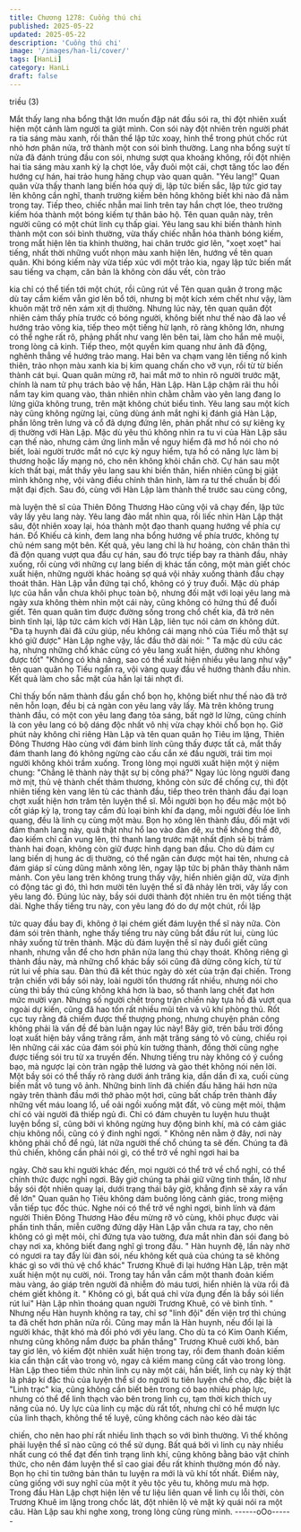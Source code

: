 ```yaml
---
title: Chương 1278: Cuồng thú chi
published: 2025-05-22
updated: 2025-05-22
description: 'Cuồng thú chi'
image: '/images/han-li/cover/'
tags: [HanLi]
category: HanLi
draft: false
---
```


triều (3)

Mắt thấy lang nha bổng thật lớn muốn đập nát đầu sói ra, thì đột
nhiên xuất hiện một cảnh làm người ta giật mình.
Con sói này đột nhiên trên người phát ra tia sáng màu xanh, rồi
thân thể lập tức xoay, hình thể trong phút chốc rút nhỏ hơn phân
nửa, trở thành một con sói bình thường.
Lang nha bổng suýt tí nửa đã đánh trúng đầu con sói, nhưng sượt
qua khoảng không, rồi đột nhiên hai tia sáng màu xanh kỳ lạ chợt
lóe, vẫy đuôi một cái, chợt tăng tốc lao đến hướng cự hán, hai
trảo hung hăng chụp vào quan quân.
"Yêu lang!"
Quan quân vừa thấy thanh lang biến hóa quỷ dị, lập tức biến sắc,
lập tức giơ tay lên không cần nghĩ, thanh trường kiếm bên hông
không biết khi nào đã nằm trong tay.
Tiếp theo, chiếc nhẫn mai linh trên tay hắn chợt lóe, theo trường
kiếm hóa thành một bóng kiếm tự thân bảo hộ.
Tên quan quân này, trên người cũng có một chút linh cụ thấp giai.
Yêu lang sau khi biến thành hình thành một con sói bình thường,
vừa thấy chiếc nhẫn hóa thành bóng kiếm, trong mắt hiện lên tia
khinh thường, hai chân trước giơ lên, "xoẹt xoẹt" hai tiếng, nhất
thời những vuốt nhọn màu xanh hiện lên, hướng về tên quan
quân.
Khi bóng kiếm này vừa tiếp xúc với một trảo kia, ngay lập tức biến
mất sau tiếng va chạm, căn bản là không còn dấu vết, còn trảo

kia chỉ có thể tiến tới một chút, rồi cũng rút về
Tên quan quân ở trong mặc dù tay cầm kiếm vẫn giơ lên bổ tới,
nhưng bị một kích xém chết như vậy, làm khuôn mặt trở nên xám
xịt dị thường.
Nhưng lúc này, tên quan quân đột nhiên cảm thấy phía trước có
bóng người, không biết như thế nào đã lao về hướng trảo võng
kia, tiếp theo một tiếng hừ lạnh, rõ ràng không lớn, nhưng có thể
nghe rất rõ, phảng phất như vang lên bên tai, làm cho hắn mê
muội, trong lòng cả kinh.
Tiếp theo, một quyền kim quang như ảnh đã động, nghênh thẳng
về hướng trảo mang.
Hai bên va chạm vang lên tiếng nổ kinh thiên, trảo nhọn màu
xanh kia bị kim quang chấn cho vỡ vụn, rồi từ từ biến thành cát
bụi.
Quan quân mừng rỡ, hai mắt mở to nhìn rõ người trước mặt,
chính là nam tử phụ trách bảo vệ hắn, Hàn Lập.
Hàn Lập chậm rãi thu hồi nắm tay kim quang vào, thản nhiên nhìn
chằm chằm vào yên lang đang lo lửng giữa không trung, trên mặt
không chút biểu tình.
Yêu lang sau một kích này cũng không ngừng lại, cũng dùng ánh
mắt nghi kị đánh giá Hàn Lập, phần lông trên lưng và cổ đã dựng
đứng lên, phản phất như có sự kiêng kỵ dị thường với Hàn Lập.
Mặc dù yêu thú không nhìn ra tu vi của Hàn Lập sâu cạn thế nào,
nhưng cảm ứng linh mẫn về nguy hiểm đã mơ hồ nói cho nó biết,
loài người trước mắt nó cực kỳ nguy hiểm, tựa hồ có năng lực
làm bị thương hoặc lấy mạng nó, cho nên không khỏi chần chờ.
Cự hán sau một kích thất bại, mắt thấy yêu lang sau khi biến
thân, hiển nhiên cũng bị giật mình không nhẹ, vội vàng điều chỉnh
thân hình, làm ra tư thế chuẩn bị đối mặt đại địch.
Sau đó, cùng với Hàn Lập làm thành thế trước sau cùng công,

mà luyện thê sĩ của Thiên Đông Thương Hào cũng vội vã chạy
đến, lập tức vây lấy yêu lang này.
Yêu lang đảo mắt nhìn qua, rồi liếc nhìn Hàn Lập thật sâu, đột
nhiên xoay lại, hóa thành một đạo thanh quang hướng về phía cự
hán.
Đổ Khiếu cả kinh, đem lang nha bổng hướng về phía trước,
không tự chủ ném sang một bên.
Kết quả, yêu lang chỉ là hư hoảng, còn chân thân thì đã độn
quang vượt qua đầu cự hán, sau đó trực tiếp bay ra thành đầu,
nhảy xuống, rồi cùng với những cự lang biến dị khác tấn công,
một màn giết chóc xuất hiện, những người khác hoảng sợ quá vội
nhảy xuống thành đầu chạy thoát thân.
Hàn Lập vẫn đứng tại chổ, không có ý truy đuổi.
Mặc dù pháp lực của hắn vẫn chưa khôi phục toàn bộ, nhưng đối
mặt với loại yêu lang mà ngày xưa không thèm nhìn một cái này,
cũng không có hứng thú để đuổi giết.
Tên quan quân tìm được đường sống trong chổ chết kia, đã trở
nên bình tĩnh lại, lập tức cảm kích với Hàn Lập, liên tục nói cảm
ơn không dứt.
"Đa tạ huynh đài đã cứu giúp, nếu không cái mạng nhỏ của Tiếu
mỗ thật sự khó giữ được"
Hàn Lập nghe vậy, lắc đầu thở dài nói:
" Ta mặc dù cứu các hạ, nhưng những chổ khác cũng có yêu lang
xuất hiện, dường như không được tốt"
"Không có khả năng, sao có thể xuất hiện nhiều yêu lang như
vậy" tên quan quân họ Tiếu ngẩn ra, vội vàng quay đầu về hướng
thành đầu nhìn.
Kết quả làm cho sắc mặt của hắn lại tái nhợt đi.

Chỉ thấy bốn năm thành đầu gần chổ bọn họ, không biết như thế
nào đã trở nên hỗn loạn, đều bị cả ngàn con yêu lang vây lấy. Mà
trên không trung thành đầu, có một con yêu lang đang tỏa sáng,
bất ngờ lơ lửng, cũng chính là con yêu lang có bộ dáng độc nhất
vô nhị vừa chạy khỏi chổ bọn họ.
Giờ phút này không chỉ riêng Hàn Lập và tên quan quân họ Tiêu
im lặng, Thiên Đông Thương Hào cùng với đám binh lính cũng
thấy được tất cả, mắt thấy đám thanh lang đó không ngừng cào
cấu cắn xé đầu người, trái tim mọi người không khỏi trầm xuống.
Trong lòng mọi người xuất hiện một ý niệm chung:
"Chẳng lẽ thành này thật sự bị công phá?"
Ngay lúc lòng người đang mờ mịt, thủ vệ thành chết thảm
thương, không còn sức để chống cự, thì đột nhiên tiếng kèn vang
lên tù các thành đầu, tiếp theo trên thành đầu đại loạn chợt xuất
hiện hơn trăm tên luyện thể sĩ.
Mỗi người bọn họ đều mặc một bộ cốt giáp kỳ lạ, trong tay cầm
đủ loại binh khí đa dạng, mỗi người đều lóe linh quang, đều là linh
cụ cùng một màu.
Bọn họ xông lên thành đầu, đối mặt với đám thanh lang này, quả
thật như hổ lao vào đàn dê, xu thế không thể đở, đao kiếm chỉ
cần vung lên, thì thanh lang trước mặt nhất định sẽ bị trảm thành
hai đoạn, không còn giữ được hình dạng ban đầu.
Cho dù đám cự lang biến dị hung ác dị thường, có thể ngăn cản
được một hai tên, nhưng cả đám giáp sĩ cùng dũng mãnh xông
lên, ngay lập tức bị phân thây thành năm mảnh.
Con yêu lang trên không trung thấy vậy, hiển nhiên giận dữ, vừa
định có động tác gì đó, thì hơn mười tên luyện thể sĩ đã nhảy lên
trời, vây lấy con yêu lang đó.
Đúng lúc này, bầy sói dưới thành đột nhiên tru ên một tiếng thật
dài.
Nghe thấy tiếng tru này, con yêu lang đó do dự một chút, rồi lập

tức quay đầu bay đi, không ở lại chém giết đám luyện thể sĩ này
nữa.
Còn đám sói trên thành, nghe thấy tiếng tru này cũng bắt đầu rút
lui, cùng lúc nhảy xuống từ trên thành.
Mặc dù đám luyện thể sĩ này đuổi giết cũng nhanh, nhưng vẫn để
cho hơn phân nửa lang thú chạy thoát.
Không riêng gì thành đầu này, mà những chổ khác bầy sói cũng
đã dừng công kích, từ từ rút lui về phía sau. Đàn thú đã kết thúc
ngày dò xét của trận đại chiến.
Trong trận chiến với bầy sói này, loài người tổn thương rất nhiều,
nhưng nói cho cùng thì bầy thú cũng không khá hơn là bao, số
thanh lang chết đạt hơn mức mười vạn. Nhưng số người chết
trong trận chiến này tựa hồ đã vượt qua ngoài dự kiến, cũng đã
hao tốn rất nhiều mũi tên và vũ khí phòng thủ. Rốt cục tuy rằng đã
chiếm được thế thượng phong, nhưng chuyện phản công không
phải là vấn đề để bàn luận ngay lúc này! Bây giờ, trên bầu trời
đồng loạt xuất hiện bảy vầng trăng rầm, ánh mặt trăng sáng tỏ vô
cùng, chiếu rọi lên những cái xác của đám sói phủ kín tường
thành, đồng thời cũng nghe được tiếng sói tru từ xa truyền đến.
Nhưng tiếng tru này không có ý cuồng bạo, mà ngược lại còn tràn
ngập thê lương và gào thét không nói nên lời.
Một bầy sói có thể thấy rõ ràng dưới ánh trăng kia, dần dần đi xa,
cuối cùng biến mất vô tung vô ảnh.
Những binh lính đã chiến đấu hăng hái hơn nửa ngày trên thành
đầu mới thở phào một hơi, cũng bất chấp trên thành đầy những
vết máu loang lổ, uể oải ngồi xuống mặt đất, vô cùng mệt mỏi,
thậm chí có vài người đã thiếp ngủ đi.
Chỉ có đám chuyên tu luyện hưu thuật luyện bổng sĩ, cũng bởi vì
không ngừng huy động binh khí, mà có cảm giác chịu không nổi,
cũng có ý đinh nghỉ ngơi. " Không nên nằm ở đây, nơi này không
phải chổ để ngủ, lát nữa người thế chổ chúng ta sẽ đến. Chúng ta
đã thủ chiến, không cần phải nói gì, có thể trở về nghỉ ngơi hai ba

ngày. Chờ sau khi người khác đến, mọi người có thể trở về chổ
nghỉ, có thể chính thức được nghỉ ngơi. Bây giờ chúng ta phải giữ
vững tinh thần, lỡ như bầy sói đột nhiên quay lại, dưới trạng thái
bây giờ, khẳng định sẽ xảy ra vấn đề lớn" Quan quân họ Tiêu
không dám buông lỏng cảnh giác, trong miệng vẫn tiếp tục đốc
thúc.
Nghe nói có thể trở về nghỉ ngơi, binh lính và đám người Thiên
Đông Thương Hào đều mừng rỡ vô cùng, khôi phục được vài
phần tinh thần, miễn cưỡng đứng dậy Hàn Lập vẫn chưa ra tay,
cho nên không có gì mệt mỏi, chỉ đứng tựa vào tường, đưa mắt
nhìn đàn sói đang bỏ chạy nơi xa, không biết đang nghĩ gì trong
đầu.
" Hàn huynh đệ, lần này nhờ có ngươi ra tay đẩy lùi đàn sói, nếu
không kết quả của chúng ta sẽ không khác gì so với thủ vệ chổ
khác" Trương Khuê đi lại hướng Hàn Lập, trên mặt xuất hiện một
nụ cười, nói. Trong tay hắn vẫn cầm một thanh đoản kiếm màu
vàng, áo giáp trên người đã nhiễm đỏ máu tươi, hiển nhiên là vừa
rồi đã chém giết không ít.
" Không có gì, bất quá chỉ vừa đụng đến là bầy sói liền rút lui" Hàn
Lập nhìn thoáng quan người Trương Khuê, có vẻ bình tĩnh. "
Nhưng nếu Hàn huynh không ra tay, chỉ sợ "linh đội" đến viện trợ
thì chúng ta đã chết hơn phân nửa rồi. Cũng may mắn là Hàn
huynh, nếu đổi lại là người khác, thật khó mà đối phó với yêu
lang. Cho dù ta có Kim Oanh Kiếm, nhưng cũng không nắm được
ba phần thắng"
Trương Khuê cười khổ, bàn tay giơ lên, vỏ kiếm đột nhiên xuất
hiện trong tay, rồi đem thanh đoản kiếm kia cẩn thận cất vào trong
vỏ, ngay cả kiếm mang cũng cất vào trong lòng. Hàn Lập theo
tiềm thức nhìn linh cụ này một cái, hắn biết, linh cụ này kỳ thật là
pháp kí đặc thù của luyện thể sĩ do người tu tiên luyện chế cho,
đặc biệt là "Linh trạc" kia, cũng không cần biết bên trong có bao
nhiêu pháp lực, nhưng có thể để linh thạch vào bên trong linh cụ,
tạm thời kích thích uy năng của nó.
Uy lực của linh cụ mặc dù rất tốt, nhưng chỉ có hể mượn lực của
linh thạch, không thể tế luyệ, cũng không cách nào kéo dài tác

chiến, cho nên hao phí rất nhiều linh thạch so với bình thường. Vì
thế không phải luyện thể sĩ nào cũng có thể sử dụng.
Bất quá bởi vì linh cụ này nhiều nhất cung có thể đạt đến tình
trạng linh khí, cũng không bằng bảo vật chính thức, cho nên đám
luyện thể sĩ cao giai đều rất khinh thường món đồ này. Bọn họ chỉ
tin tưởng bản thân tu luyện ra mới là vũ khí tốt nhất.
Điểm này, cũng giống với suy nghĩ của một ít yêu tộc yêu tu,
không mưu mà hợp. Trong đầu Hàn Lập chợt hiện lên về tư liệu
liên quan về linh cụ lỗi thời, còn Trương Khuê im lặng trong chốc
lát, đột nhiên lộ vẻ mặt kỳ quái nói ra một câu. Hàn Lập sau khi
nghe xong, trong lòng cũng rùng mình.
------oOo------
